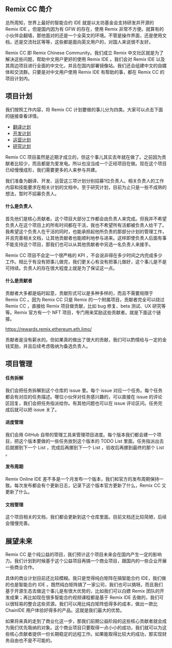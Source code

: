 ## Remix CC 简介
总所周知，世界上最好的智能合约 IDE 就是以太坊基金会支持研发并开源的 Remix IDE 。但是国内因为有 GFW 的存在，使用 Remix 非常不方便。就算有的小伙伴会翻墙，那他面对的还是一个全英文的环境。不管是操作界面，还是使用文档，还是交流社区等等，这些都是面向英文用户的，对国人来说很不友好。

Remix CC 即 Remix Chinese Community。我们成立 Remix 中文社区就是为了解决这些问题，帮助中文用户更好的使用 Remix IDE 。我们会对 Remix IDE 以及其周边项目进行全面的中文化，并且在国内部署镜像站。我们还会组建中文的自媒体和交流群。只要是对中文用户使用 Remix IDE 有帮助的事，都在 Remix CC 的项目计划内。

## 项目计划
我们按照工作内容，将 Remix CC 计划要做的事儿分为四类。大家可以点击下面的链接查看详情。
- [翻译计划](./翻译计划.md)
- [开发计划](./开发计划.md)
- [运营计划](./运营计划.md)
- [研究计划](./研究计划.md)

Remix CC 项目虽然是近期才成立的，但这个事儿其实去年就在做了。之前因为贡献者比较少，而且都是为爱发电。所以也没当成一个正经项目在做。现在这个项目已经慢慢成形，我们需要更多的人来参与共建。

我们准备为翻译、开发、运营这三项计划分别招募1位负责人。相关负责人的工作内容和技能要求在相关计划的文档中。至于研究计划，目前为止只是一些不成熟的想法，暂时不招募负责人。

#### 什么是负责人
首先他们是核心贡献者。这个项目大部分工作都会由负责人来完成。但我并不希望负责人在这个项目上的所有时间都在干活，我也不希望所有活都被负责人给干了。我希望这个负责人在干活的同时，也能承担起他所负责的那部分计划的管理工作，并且完善相关文档，让其他贡献者也能顺利地参与进来。这样即使负责人后面有事不能支持这个项目，那我们也可以从其他贡献者中另选一名负责人来接手。

Remix CC 项目不会定一个很严格的 KPI ，不会说非得在多少时间之内完成多少工作。相比于有没有把事儿做完，我们更关心有没有把事儿做好，这个事儿是不是可持续。负责人的存在很大程度上就是为了保证这一点。

#### 什么是贡献者
贡献者大多都是临时起意，贡献形式可以是多种多样的，而且不需要局限于 Remix CC 。因为 Remix CC 只是 Remix 的一个附属项目，贡献者完全可以绕过 Remix CC ，直接给 Remix 项目做贡献，比如 bug 修复、beta 测试、UX 研究等等。Remix 官方有一个 NFT 项目，专门用来奖励这些贡献者。就是下面这个链接。

https://rewards.remix.ethereum.eth.limo/

贡献者是没有薪水的。但如果真的做出了很大的贡献，我们可以酌情给与一定的金钱奖励，并且后续考虑吸纳为备选负责人。

## 项目管理
#### 任务拆解
我们会把任务拆解到这个仓库的 issue 里。每个 issue 对应一个任务。每个任务都会有对应的任务描述。哪位小伙伴对任务感兴趣的，可以直接在 issue 的评论区回复，我们会把任务指派给你。有其他问题也可以在 issue 评论区问。任务完成后就可以把 issue 关了。

#### 进度管理
我们会用 GitHub 自带的管理工具来管理项目进度。每个版本我们都会建一个项目，把这个版本要做的一些任务放到这个版本的 TODO List 里面。任务指派出去后就挪到下一个 List ，完成后再挪到下一个 List ，验收后再挪到最终的那个 List 。

#### 发布周期
Remix Online IDE 差不多是一个月发布一个版本，我们和官方的发布周期保持一致。每次发布都会有个更新日志，记录下这个版本官方更新了什么，Remix CC 又更新了什么。

#### 文档管理
这个项目相关的文档，我们都会更新到这个仓库里面。目前文档还比较简陋，后续会慢慢完善。

## 展望未来
Remix CC 是个纯公益的项目，我们预计这个项目未来会在国内产生一定的影响力。我们计划到时候基于这个公益项目再搞一个商业项目，跟国内的一些企业开展一些商业合作。

具体的商业计划目前还比较模糊。我只是觉得纯白矩阵在搞智能合约 IDE，我们做的也是智能合约 IDE 。既然纯白矩阵搞了一家公司，我们也可以搞呀。而且我们基于开源生态去做这个事儿是有很大优势的，比如我们可以白嫖 Remix 团队的开发成果；再比如现在很多智能合约视频课程都是基于 Remix IDE 去做的，我们可以很轻易的整合这些资源。我们可以用比纯白矩阵低得多的成本，做出一款比 ChainIDE 用户体验好得多的产品。这就是我们最大的优势。

如果将来真的走到了商业化这一步，那我们前期公益阶段的这些核心贡献者就会成为我们优先吸纳的对象。这个商业项目只要取得一点小小的成功，我们就可以为这些核心贡献者提供一份长期稳定的远程工作。如果能取得比较大的成功，那实现财务自由也不是不可能的。
